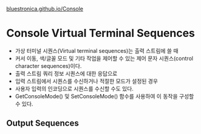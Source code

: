 [bluestronica.github.io/Console](https://bluestronica.github.io/Console)

# Console Virtual Terminal Sequences

- 가상 터미널 시퀀스(Virtual terminal sequences)는 출력 스트림에 쓸 때   
- 커서 이동, 색/글꼴 모드 및 기타 작업을 제어할 수 있는 제어 문자 시퀀스(control character sequences)이다.  
- 출력 스트림 쿼리 정보 시퀀스에 대한 응답으로  
- 입력 스트림에서 시퀀스를 수신하거나 적절한 모드가 설정된 경우  
- 사용자 입력의 인코딩으로 시퀀스를 수신할 수도 있다.  
- GetConsoleMode() 및 SetConsoleMode() 함수를 사용하여 이 동작을 구성할 수 있다.  

## Output Sequences